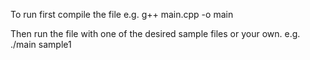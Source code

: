To run first compile the file
    e.g. g++ main.cpp -o main

Then run the file with one of the desired sample files or your own.
    e.g. ./main sample1